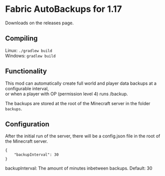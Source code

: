 # Fabric AutoBackups for 1.17
Downloads on the releases page.

## Compiling
Linux:   ``./gradlew build`` \
Windows: ``gradlew build``

## Functionality
This mod can automatically create full world and player data backups at a configurable interval, \
or when a player with OP (permission level 4) runs /backup.

The backups are stored at the root of the Minecraft server in the folder `backups`.

## Configuration
After the initial run of the server, there will be a config.json file in the root of the Minecraft server.
```
{
    "backupInterval": 30
}
```
backupInterval: The amount of minutes inbetween backups. Default: 30
